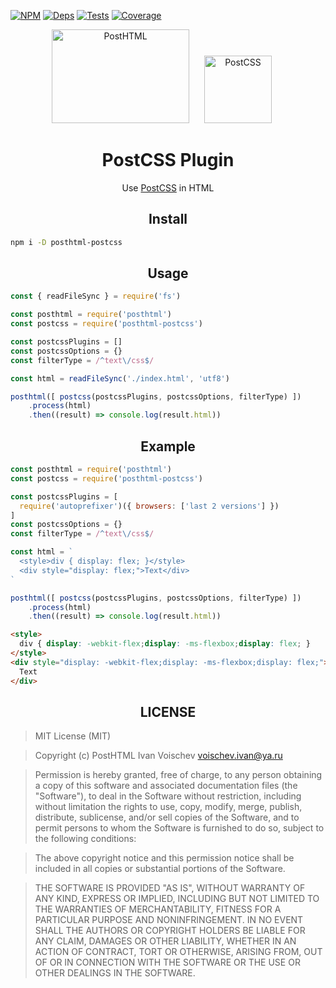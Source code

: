 [![NPM][npm]][npm-url]
[![Deps][deps]][deps-url]
[![Tests][travis]][travis-url]
[![Coverage][cover]][cover-url]

<div align="center">
  <img width="220" height="150" title="PostHTML" src="http://posthtml.github.io/posthtml/logo.svg">
  <img width="108" height="108" title="PostCSS"           src="http://postcss.github.io/postcss/logo.svg" hspace="20">
  <h1>PostCSS Plugin</h1>
  <p>Use <a href="https://github.com/postcss/postcss/">PostCSS</a> in HTML</p>
</div>

<h2 align="center">Install</h2>

```bash
npm i -D posthtml-postcss
```

<h2 align="center">Usage</h2>

```js
const { readFileSync } = require('fs')

const posthtml = require('posthtml')
const postcss = require('posthtml-postcss')

const postcssPlugins = []
const postcssOptions = {}
const filterType = /^text\/css$/

const html = readFileSync('./index.html', 'utf8')

posthtml([ postcss(postcssPlugins, postcssOptions, filterType) ])
    .process(html)
    .then((result) => console.log(result.html))
```

<h2 align="center">Example</h2>

```js
const posthtml = require('posthtml')
const postcss = require('posthtml-postcss')

const postcssPlugins = [
  require('autoprefixer')({ browsers: ['last 2 versions'] })
]
const postcssOptions = {}
const filterType = /^text\/css$/

const html = `
  <style>div { display: flex; }</style>
  <div style="display: flex;">Text</div>
`

posthtml([ postcss(postcssPlugins, postcssOptions, filterType) ])
    .process(html)
    .then((result) => console.log(result.html))
```

```html
<style>
  div { display: -webkit-flex;display: -ms-flexbox;display: flex; }
</style>
<div style="display: -webkit-flex;display: -ms-flexbox;display: flex;">
  Text
</div>
```

<h2 align="center">LICENSE</h2>

> MIT License (MIT)

> Copyright (c) PostHTML Ivan Voischev <voischev.ivan@ya.ru>

> Permission is hereby granted, free of charge, to any person obtaining a copy
of this software and associated documentation files (the "Software"), to deal
in the Software without restriction, including without limitation the rights
to use, copy, modify, merge, publish, distribute, sublicense, and/or sell
copies of the Software, and to permit persons to whom the Software is
furnished to do so, subject to the following conditions:

> The above copyright notice and this permission notice shall be included in all
copies or substantial portions of the Software.

> THE SOFTWARE IS PROVIDED "AS IS", WITHOUT WARRANTY OF ANY KIND, EXPRESS OR
IMPLIED, INCLUDING BUT NOT LIMITED TO THE WARRANTIES OF MERCHANTABILITY,
FITNESS FOR A PARTICULAR PURPOSE AND NONINFRINGEMENT. IN NO EVENT SHALL THE
AUTHORS OR COPYRIGHT HOLDERS BE LIABLE FOR ANY CLAIM, DAMAGES OR OTHER
LIABILITY, WHETHER IN AN ACTION OF CONTRACT, TORT OR OTHERWISE, ARISING FROM,
OUT OF OR IN CONNECTION WITH THE SOFTWARE OR THE USE OR OTHER DEALINGS IN THE
SOFTWARE.

[npm]: https://img.shields.io/npm/v/posthtml-postcss.svg
[npm-url]: https://npmjs.com/package/posthtml-postcss

[deps]: https://david-dm.org/posthtml/posthtml-postcss.svg
[deps-url]: https://david-dm.org/posthtml/posthtml-postcss

[style]: https://img.shields.io/badge/code%20style-standard-yellow.svg
[style-url]: http://standardjs.com/

[travis]: http://img.shields.io/travis/posthtml/posthtml-postcss.svg
[travis-url]: https://travis-ci.org/posthtml/posthtml-postcss

[cover]: https://coveralls.io/repos/github/posthtml/posthtml-postcss/badge.svg?branch=master
[cover-url]: https://coveralls.io/github/posthtml/posthtml-postcss?branch=master
